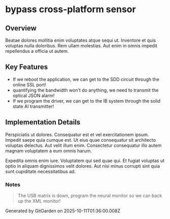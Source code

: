 # bypass cross-platform sensor

## Overview
Beatae dolores mollitia enim voluptates atque sequi ut. Inventore et quis voluptas nulla doloribus. Rem ullam molestias. Aut enim in omnis impedit repellendus a officia ut autem.

## Key Features
- If we reboot the application, we can get to the SDD circuit through the online SSL port!
- quantifying the bandwidth won't do anything, we need to transmit the optical JSON alarm!
- If we program the driver, we can get to the IB system through the solid state AI transmitter!

## Implementation Details
Perspiciatis ut dolores. Consequatur est et vel exercitationem ipsum. Impedit saepe quia cumque est. Ut eius quae consequatur sit architecto voluptas delectus. Aut velit illum enim. Consectetur consequatur illo autem magnam voluptatem a eum omnis harum.
 Expedita omnis enim iure. Voluptatem qui sed quae qui. Et fugiat voluptas ut optio in aliquam dignissimos velit dolores. Aut nisi minus corrupti sint quia sunt cupiditate necessitatibus ad.

### Notes
> The USB matrix is down, program the neural monitor so we can back up the XML monitor!

Generated by GitGarden on 2025-10-11T01:36:00.008Z